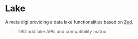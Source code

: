 # Lake

A meta digi providing a data lake functionalities based on [Zed](https://github.com/brimdata/zed).

> TBD add lake APIs and compatibility matrix
